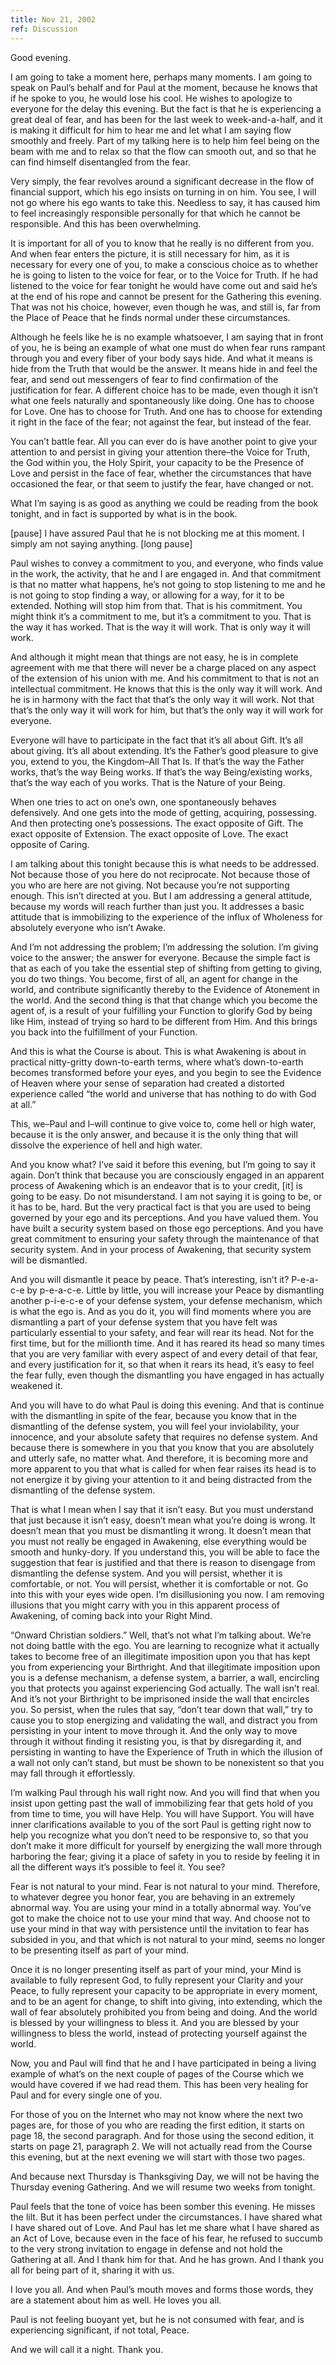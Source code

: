 ```yaml
---
title: Nov 21, 2002
ref: Discussion
---
```


Good evening.

I am going to take a moment here, perhaps many moments. I am going to
speak on Paul&rsquo;s behalf and for Paul at the moment, because he knows that
if he spoke to you, he would lose his cool. He wishes to apologize to
everyone for the delay this evening. But the fact is that he is
experiencing a great deal of fear, and has been for the last week to
week-and-a-half, and it is making it difficult for him to hear me and
let what I am saying flow smoothly and freely. Part of my talking here
is to help him feel being on the beam with me and to relax so that the
flow can smooth out, and so that he can find himself disentangled from
the fear.

Very simply, the fear revolves around a significant decrease in the flow
of financial support, which his ego insists on turning in on him. You
see, I will not go where his ego wants to take this. Needless to say, it
has caused him to feel increasingly responsible personally for that
which he cannot be responsible. And this has been overwhelming.

It is important for all of you to know that he really is no different
from you. And when fear enters the picture, it is still necessary for
him, as it is necessary for every one of you, to make a conscious choice
as to whether he is going to listen to the voice for fear, or to the
Voice for Truth. If he had listened to the voice for fear tonight he
would have come out and said he&rsquo;s at the end of his rope and cannot be
present for the Gathering this evening. That was not his choice,
however, even though he was, and still is, far from the Place of Peace
that he finds normal under these circumstances.

Although he feels like he is no example whatsoever, I am saying that in
front of you, he is being an example of what one must do when fear runs
rampant through you and every fiber of your body says hide. And what it
means is hide from the Truth that would be the answer. It means hide in
and feel the fear, and send out messengers of fear to find confirmation
of the justification for fear. A different choice has to be made, even
though it isn&rsquo;t what one feels naturally and spontaneously like doing.
One has to choose for Love. One has to choose for Truth. And one has to
choose for extending it right in the face of the fear; not against the
fear, but instead of the fear.

You can&rsquo;t battle fear. All you can ever do is have another point to give
your attention to and persist in giving your attention there&ndash;the Voice
for Truth, the God within you, the Holy Spirit, your capacity to be the
Presence of Love and persist in the face of fear, whether the
circumstances that have occasioned the fear, or that seem to justify the
fear, have changed or not.

What I&rsquo;m saying is as good as anything we could be reading from the book
tonight, and in fact is supported by what is in the book.

[pause] I have assured Paul that he is not blocking me at this moment. I
simply am not saying anything. [long pause]

Paul wishes to convey a commitment to you, and everyone, who finds value
in the work, the activity, that he and I are engaged in. And that
commitment is that no matter what happens, he&rsquo;s not going to stop
listening to me and he is not going to stop finding a way, or allowing
for a way, for it to be extended. Nothing will stop him from that. That
is his commitment. You might think it&rsquo;s a commitment to me, but it&rsquo;s a
commitment to you. That is the way it has worked. That is the way it
will work. That is only way it will work.

And although it might mean that things are not easy, he is in complete
agreement with me that there will never be a charge placed on any aspect
of the extension of his union with me. And his commitment to that is not
an intellectual commitment. He knows that this is the only way it will
work. And he is in harmony with the fact that that&rsquo;s the only way it
will work. Not that that&rsquo;s the only way it will work for him, but that&rsquo;s
the only way it will work for everyone.

Everyone will have to participate in the fact that it&rsquo;s all about
Gift.  It&rsquo;s all about giving. It&rsquo;s all about extending.
It&rsquo;s the Father&rsquo;s good pleasure to give you, extend to you,
the Kingdom&ndash;All That Is. If that&rsquo;s the way the Father works,
that&rsquo;s the way Being works. If that&rsquo;s the way Being/existing
works, that&rsquo;s the way each of you works. That is the Nature of
your Being.

When one tries to act on one&rsquo;s own, one spontaneously behaves
defensively. And one gets into the mode of getting, acquiring,
possessing. And then protecting one&rsquo;s possessions. The exact
opposite of Gift. The exact opposite of Extension. The exact opposite of
Love. The exact opposite of Caring.

I am talking about this tonight because this is what needs to be
addressed. Not because those of you here do not reciprocate. Not because
those of you who are here are not giving. Not because you&rsquo;re not
supporting enough. This isn&rsquo;t directed at you. But I am addressing a
general attitude, because my words will reach further than just you. It
addresses a basic attitude that is immobilizing to the experience of the
influx of Wholeness for absolutely everyone who isn&rsquo;t Awake.

And I&rsquo;m not addressing the problem; I&rsquo;m addressing the
solution. I&rsquo;m giving voice to the answer; the answer for everyone.
Because the simple fact is that as each of you take the essential step
of shifting from getting to giving, you do two things. You become, first
of all, an agent for change in the world, and contribute significantly
thereby to the Evidence of Atonement in the world. And the second thing
is that that change which you become the agent of, is a result of your
fulfilling your Function to glorify God by being like Him, instead of
trying so hard to be different from Him. And this brings you back into
the fulfillment of your Function.

And this is what the Course is about. This is what Awakening is about in
practical nitty-gritty down-to-earth terms, where what&rsquo;s
down-to-earth becomes transformed before your eyes, and you begin to see
the Evidence of Heaven where your sense of separation had created a
distorted experience called &ldquo;the world and universe that has
nothing to do with God at all.&rdquo;

This, we&ndash;Paul and I&ndash;will continue to give voice to, come
hell or high water, because it is the only answer, and because it is the
only thing that will dissolve the experience of hell and high water.

And you know what? I&rsquo;ve said it before this evening, but I&rsquo;m
going to say it again. Don&rsquo;t think that because you are
consciously engaged in an apparent process of Awakening which is an
endeavor that is to your credit, [it] is going to be easy. Do not
misunderstand. I am not saying it is going to be, or it has to be, hard.
But the very practical fact is that you are used to being governed by
your ego and its perceptions. And you have valued them. You have built a
security system based on those ego perceptions. And you have great
commitment to ensuring your safety through the maintenance of that
security system. And in your process of Awakening, that security system
will be dismantled.

And you will dismantle it peace by peace. That&rsquo;s interesting,
isn&rsquo;t it?  P-e-a-c-e by p-e-a-c-e. Little by little, you will
increase your Peace by dismantling another p-i-e-c-e of your defense
system, your defense mechanism, which is what the ego is. And as you do
it, you will find moments where you are dismantling a part of your
defense system that you have felt was particularly essential to your
safety, and fear will rear its head. Not for the first time, but for the
millionth time. And it has reared its head so many times that you are
very familiar with every aspect of and every detail of that fear, and
every justification for it, so that when it rears its head, it&rsquo;s
easy to feel the fear fully, even though the dismantling you have
engaged in has actually weakened it.

And you will have to do what Paul is doing this evening. And that is
continue with the dismantling in spite of the fear, because you know
that in the dismantling of the defense system, you will feel your
inviolability, your innocence, and your absolute safety that requires no
defense system. And because there is somewhere in you that you know that
you are absolutely and utterly safe, no matter what. And therefore, it
is becoming more and more apparent to you that what is called for when
fear raises its head is to not energize it by giving your attention to
it and being distracted from the dismantling of the defense system.

That is what I mean when I say that it isn&rsquo;t easy. But you must
understand that just because it isn&rsquo;t easy, doesn&rsquo;t mean what you&rsquo;re
doing is wrong. It doesn&rsquo;t mean that you must be dismantling it wrong.
It doesn&rsquo;t mean that you must not really be engaged in Awakening, else
everything would be smooth and hunky-dory. If you understand this, you
will be able to face the suggestion that fear is justified and that
there is reason to disengage from dismantling the defense system. And
you will persist, whether it is comfortable, or not. You will persist,
whether it is comfortable or not. Go into this with your eyes wide open.
I&rsquo;m disillusioning you now. I am removing illusions that you might carry
with you in this apparent process of Awakening, of coming back into your
Right Mind.

&ldquo;Onward Christian soldiers.&rdquo; Well, that&rsquo;s not what
I&rsquo;m talking about.  We&rsquo;re not doing battle with the ego. You
are learning to recognize what it actually takes to become free of an
illegitimate imposition upon you that has kept you from experiencing
your Birthright. And that illegitimate imposition upon you is a defense
mechanism, a defense system, a barrier, a wall, encircling you that
protects you against experiencing God actually. The wall isn&rsquo;t
real. And it&rsquo;s not your Birthright to be imprisoned inside the
wall that encircles you. So persist, when the rules that say,
&ldquo;don&rsquo;t tear down that wall,&rdquo; try to cause you to stop
energizing and validating the wall, and distract you from persisting in
your intent to move through it. And the only way to move through it
without finding it resisting you, is that by disregarding it, and
persisting in wanting to have the Experience of Truth in which the
illusion of a wall not only can&rsquo;t stand, but must be shown to be
nonexistent so that you may fall through it effortlessly.

I&rsquo;m walking Paul through his wall right now. And you will find
that when you insist upon getting past the wall of immobilizing fear
that gets hold of you from time to time, you will have Help. You will
have Support. You will have inner clarifications available to you of the
sort Paul is getting right now to help you recognize what you
don&rsquo;t need to be responsive to, so that you don&rsquo;t make it
more difficult for yourself by energizing the wall more through
harboring the fear; giving it a place of safety in you to reside by
feeling it in all the different ways it&rsquo;s possible to feel it. You
see?

Fear is not natural to your mind. Fear is not natural to your mind.
Therefore, to whatever degree you honor fear, you are behaving in an
extremely abnormal way. You are using your mind in a totally abnormal
way. You&rsquo;ve got to make the choice not to use your mind that way.
And choose not to use your mind in that way with persistence until the
invitation to fear has subsided in you, and that which is not natural to
your mind, seems no longer to be presenting itself as part of your mind.

Once it is no longer presenting itself as part of your mind, your Mind
is available to fully represent God, to fully represent your Clarity and
your Peace, to fully represent your capacity to be appropriate in every
moment, and to be an agent for change, to shift into giving, into
extending, which the wall of fear absolutely prohibited you from being
and doing. And the world is blessed by your willingness to bless it. And
you are blessed by your willingness to bless the world, instead of
protecting yourself against the world.

Now, you and Paul will find that he and I have participated in being a
living example of what&rsquo;s on the next couple of pages of the Course
which we would have covered if we had read them. This has been very
healing for Paul and for every single one of you.

For those of you on the Internet who may not know where the next two
pages are, for those of you who are reading the first edition, it starts
on page 18, the second paragraph. And for those using the second
edition, it starts on page 21, paragraph 2. We will not actually read
from the Course this evening, but at the next evening we will start with
those two pages.

And because next Thursday is Thanksgiving Day, we will not be having the
Thursday evening Gathering. And we will resume two weeks from tonight.

Paul feels that the tone of voice has been somber this evening. He
misses the lilt. But it has been perfect under the circumstances. I have
shared what I have shared out of Love. And Paul has let me share what I
have shared as an Act of Love, because even in the face of his fear, he
refused to succumb to the very strong invitation to engage in defense
and not hold the Gathering at all. And I thank him for that. And he has
grown. And I thank you all for being part of it, sharing it with us.

I love you all. And when Paul&rsquo;s mouth moves and forms those words,
they are a statement about him as well. He loves you all.

Paul is not feeling buoyant yet, but he is not consumed with fear, and
is experiencing significant, if not total, Peace.

And we will call it a night. Thank you.

